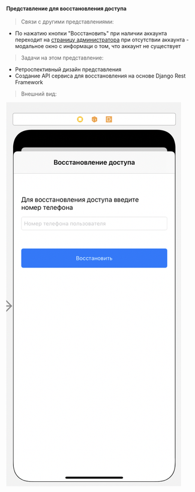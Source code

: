 #### Представление для восстановления доступа

> Связи с другими представлениями:
* По нажатию кнопки "Восстановить" при наличии аккаунта переходит 
на [страницу администратора](main.md) при отсутствии аккаунта - модальное окно с информаци о том, что аккаунт не существует

> Задачи на этом представление:
* Ретроспективный дизайн представления
* Создание API сервиса для восстановления на основе Django Rest Framework

> Внешний вид:  

![Представление авторизации](../../imgs/login_reset.png)
